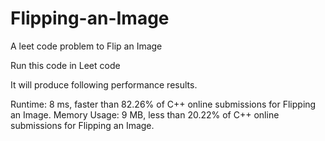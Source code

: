 # Flipping-an-Image
A leet code problem to Flip an Image

Run this code in Leet code

It will produce following performance results.

Runtime: 8 ms, faster than 82.26% of C++ online submissions for Flipping an Image.
Memory Usage: 9 MB, less than 20.22% of C++ online submissions for Flipping an Image.
